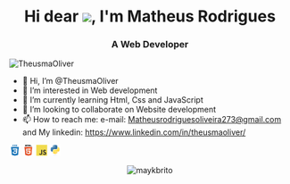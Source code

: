 <h1 align="center">Hi dear <img src="https://raw.githubusercontent.com/kaueMarques/kaueMarques/master/hi.gif" width="30px">, I'm Matheus Rodrigues</h1>
<h3 align="center">A Web Developer </h3>
<p align="left"> <img src="https://komarev.com/ghpvc/?username=TheusmaOliver" alt="TheusmaOliver" /> </p>

- 👋 Hi, I’m @TheusmaOliver
- 👀 I’m interested in Web development
- 🌱 I’m currently learning Html, Css and JavaScript
- 💞️ I’m looking to collaborate on Website development
- 📫 How to reach me: e-mail: Matheusrodriguesoliveira273@gmail.com and My linkedin: https://www.linkedin.com/in/theusmaoliver/

<p align="left">
<img src="https://raw.githubusercontent.com/devicons/devicon/master/icons/css3/css3-plain-wordmark.svg" alt="css3"  width="20" height="20"/>
<img src="https://raw.githubusercontent.com/devicons/devicon/master/icons/html5/html5-original-wordmark.svg" alt="html5"  width="20" height="20"/>
<img src="https://raw.githubusercontent.com/devicons/devicon/master/icons/javascript/javascript-original.svg" alt="javascript" width="20" height="20"/>
<img src="https://raw.githubusercontent.com/devicons/devicon/master/icons/python/python-original.svg" alt="javascript" width="20" height="20"/></p><p align="center">
<img src="https://github-readme-stats.vercel.app/api?username=TheusmaOliver&show_icons=true" alt="maykbrito"/> 
</p>
<!---
TheusmaOliver/TheusmaOliver is a ✨ special ✨ repository because its `README.md` (this file) appears on your GitHub profile.
You can click the Preview link to take a look at your changes.
--->
